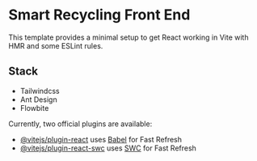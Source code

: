 # Smart Recycling Front End

This template provides a minimal setup to get React working in Vite with HMR and some ESLint rules.

## Stack

- Tailwindcss
- Ant Design
- Flowbite

Currently, two official plugins are available:

- [@vitejs/plugin-react](https://github.com/vitejs/vite-plugin-react/blob/main/packages/plugin-react/README.md) uses [Babel](https://babeljs.io/) for Fast Refresh
- [@vitejs/plugin-react-swc](https://github.com/vitejs/vite-plugin-react-swc) uses [SWC](https://swc.rs/) for Fast Refresh
